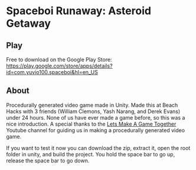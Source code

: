 # Spaceboi Runaway: Asteroid Getaway

## Play
Free to download on the Google Play Store:
https://play.google.com/store/apps/details?id=com.yuvio100.spaceboi&hl=en_US

## About 

Procedurally generated video game made in Unity. Made this at Beach Hacks with 3 friends (William Clemons, Yash Narang, and Derek Evans) under 24 hours. None of us have ever made a game before, so this was a nice introduction. A special thanks to the [Lets Make A Game Together](https://www.youtube.com/playlist?list=PLNERyi31iYKR45W-k917iZ5_sSS-CU-r1) Youtube channel for guiding us in making a procedurally generated video game.

If you want to test it now you can download the zip, extract it, open the root folder in unity, and build the project. You hold the space bar to go up, release the space bar to go down.
